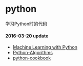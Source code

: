 python
======
学习Python时的代码





#### 2016-03-20 update 

- [Machine Learning with Python](https://github.com/xxg1413/MachineLearning)  
- [Python-Algorithms](https://github.com/xxg1413/Python-Algorithms)
- [python-cookbook](https://github.com/xxg1413/python-cookbook)
